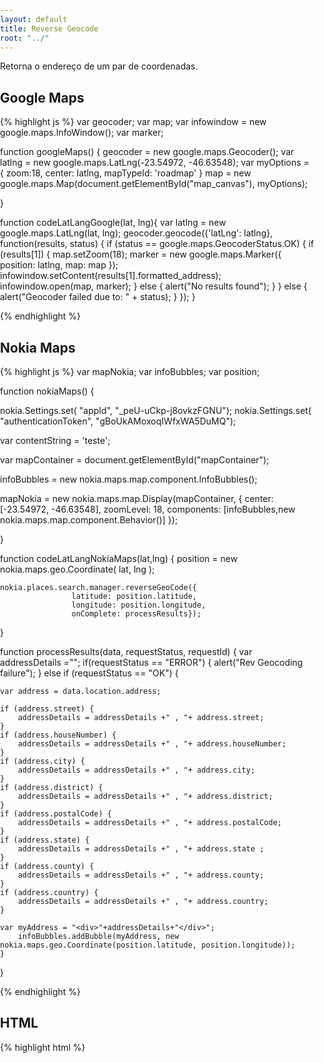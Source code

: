 ```yaml
---
layout: default
title: Reverse Geocode
root: "../"
---
```


Retorna o endereço de um par de coordenadas.

<h2>Google Maps</h2>

{% highlight js %}
var geocoder;
var map;
var infowindow = new google.maps.InfoWindow();
var marker;

function googleMaps()
{
	geocoder = new google.maps.Geocoder();
    var latlng = new google.maps.LatLng(-23.54972, -46.63548);
    var myOptions = {
      zoom:18,
      center: latlng,
      mapTypeId: 'roadmap'
    }
    map = new google.maps.Map(document.getElementById("map_canvas"), myOptions);
  
}

function codeLatLangGoogle(lat, lng){
	var latlng = new google.maps.LatLng(lat, lng);
    geocoder.geocode({'latLng': latlng}, function(results, status) {
      if (status == google.maps.GeocoderStatus.OK) {
        if (results[1]) {
          map.setZoom(18);
          marker = new google.maps.Marker({
              position: latlng, 
              map: map
          }); 
          infowindow.setContent(results[1].formatted_address);
          infowindow.open(map, marker);
        } else {
          alert("No results found");
        }
      } else {
        alert("Geocoder failed due to: " + status);
      }
    });
}
 
{% endhighlight %}

 
<h2>Nokia Maps</h2>

{% highlight js %}
var mapNokia;
var infoBubbles;
var position;

function nokiaMaps()
{
  
  nokia.Settings.set( "appId", "_peU-uCkp-j8ovkzFGNU"); 
  nokia.Settings.set( "authenticationToken", "gBoUkAMoxoqIWfxWA5DuMQ");

  var contentString = 'teste';


var mapContainer = document.getElementById("mapContainer");
   
infoBubbles = new nokia.maps.map.component.InfoBubbles();

mapNokia = new nokia.maps.map.Display(mapContainer, {
  center: [-23.54972, -46.63548],
  zoomLevel: 18,
  components: [infoBubbles,new nokia.maps.map.component.Behavior()]
});
 
}

function codeLatLangNokiaMaps(lat,lng)
{
	position = new nokia.maps.geo.Coordinate(
		lat,
		lng
	);

	nokia.places.search.manager.reverseGeoCode({
					latitude: position.latitude,
					longitude: position.longitude,
					onComplete: processResults});

}

function processResults(data, requestStatus, requestId) {
    var addressDetails ="";
	if(requestStatus == "ERROR")  {
			alert("Rev Geocoding failure");
	} else if (requestStatus == "OK") {
 
	var	address = data.location.address;
 
	if (address.street) {
		addressDetails = addressDetails +" , "+ address.street;			
	}
	if (address.houseNumber) {
		addressDetails = addressDetails +" , "+ address.houseNumber;
	}		
	if (address.city) {
		addressDetails = addressDetails +" , "+ address.city;
	}
	if (address.district) {
		addressDetails = addressDetails +" , "+ address.district;
	}						
	if (address.postalCode) {
		addressDetails = addressDetails +" , "+ address.postalCode;
	}						
	if (address.state) {
		addressDetails = addressDetails +" , "+ address.state ;
	}
	if (address.county) {
		addressDetails = addressDetails +" , "+ address.county;
	}
	if (address.country) {
		addressDetails = addressDetails +" , "+ address.country;
	}
 
	var myAddress = "<div>"+addressDetails+"</div>";
		infoBubbles.addBubble(myAddress, new nokia.maps.geo.Coordinate(position.latitude, position.longitude));
	}
}
 
{% endhighlight %}

<h2>HTML</h2>

{% highlight html %}  
<!DOCTYPE html>
<html>
  <head>
    <title>GoogleMaps2NokiaMaps - Reverse Geocoding</title>
    <meta name="viewport" content="initial-scale=1.0, user-scalable=no">
    <meta charset="UTF-8">
    <style type="text/css">
      html, body {
       
        overflow:hidden;
      }     
      body {
        margin: 0;
        padding: 0;
        overflow: hidden;
        width: 100%;
        height: 100%;
        position: absolute;
      }

      #map_canvas {
        width: 400px;
        height: 400px;
        left: 0px;
        top: 60px;
        position: absolute;
      }
      
      #mapContainer {
        width: 400px;
        height: 400px;
        left: 450px;
        top: 60px;
        position: absolute;
      }
    </style>
<script type="text/javascript" src="https://maps.googleapis.com/maps/api/js?sensor=false"></script>
<script type="text/javascript" charset="UTF-8" src="http://api.maps.nokia.com/2.2.0//jsl.js?with=all"></script>
<script type="text/javascript" src="google.js"></script>
<script type="text/javascript" src="nokia.js"></script>
<script type="text/javascript">
   

  function codeLatLng() {
    var input = document.getElementById("latlng").value;
    var latlngStr = input.split(",",2);
    var lat = parseFloat(latlngStr[0]);
    var lng = parseFloat(latlngStr[1]);

    codeLatLangGoogle(lat,lng);
    codeLatLangNokiaMaps(lat,lng);
    
  }
</script>
</head>
<body >
	<div>
	  <input id="latlng" type="textbox" value="-23.54972, -46.63548">
	</div>
	<div>
	  <input type="button" value="Reverse Geocode" onclick="codeLatLng()">
	</div>
	<div id="map_canvas"></div>
	<div id='mapContainer'></div>
	<script type="text/javascript"> 
        googleMaps();
        nokiaMaps(); 
    </script>
</body>
</html>
{% endhighlight %}

<h2>Resultado</h2>

<a href="{{ page.root }}samples/reverse_geocode" target="_blank">Página com exemplo completo</a>
<br/>
<img src="{{ page.root }}images_posts/reverse_geocode.png" width="900px" class="post_img" />
